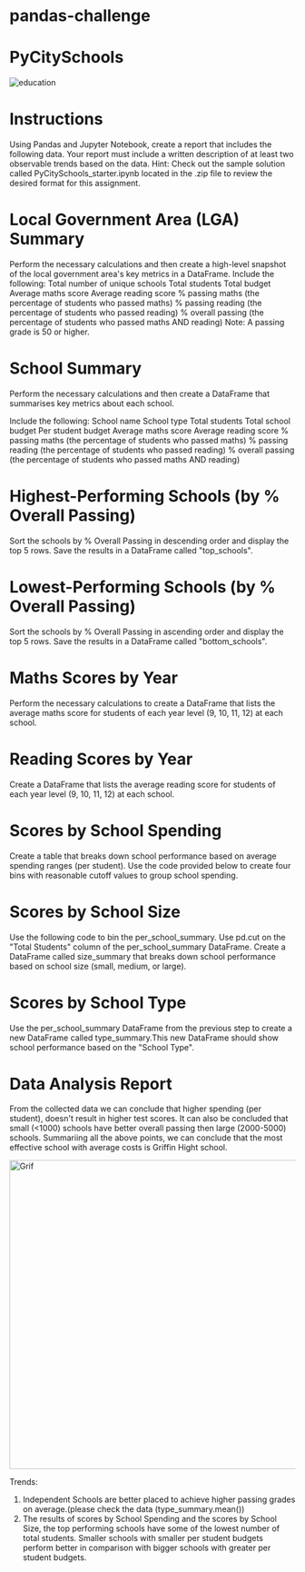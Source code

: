 # pandas-challenge
#                                                                   PyCitySchools

![education](https://github.com/EvgeniiaKei/pandas-challenge/assets/166274251/96ba9a29-f126-4c86-a5aa-178b544afdcc)

# Instructions
Using Pandas and Jupyter Notebook, create a report that includes the following data. Your report must include a written description of at least two observable trends based on the data.
Hint: Check out the sample solution called PyCitySchools_starter.ipynb located in the .zip file to review the desired format for this assignment.

# Local Government Area (LGA) Summary
Perform the necessary calculations and then create a high-level snapshot of the local government area's key metrics in a DataFrame.
Include the following:
Total number of unique schools
Total students
Total budget
Average maths score
Average reading score
% passing maths (the percentage of students who passed maths)
% passing reading (the percentage of students who passed reading)
% overall passing (the percentage of students who passed maths AND reading)
Note: A passing grade is 50 or higher.

# School Summary
Perform the necessary calculations and then create a DataFrame that summarises key metrics about each school.

Include the following:
School name
School type
Total students
Total school budget
Per student budget
Average maths score
Average reading score
% passing maths (the percentage of students who passed maths)
% passing reading (the percentage of students who passed reading)
% overall passing (the percentage of students who passed maths AND reading)

# Highest-Performing Schools (by % Overall Passing)
Sort the schools by % Overall Passing in descending order and display the top 5 rows.
Save the results in a DataFrame called "top_schools".

# Lowest-Performing Schools (by % Overall Passing)
Sort the schools by % Overall Passing in ascending order and display the top 5 rows.
Save the results in a DataFrame called "bottom_schools".

# Maths Scores by Year
Perform the necessary calculations to create a DataFrame that lists the average maths score for students of each year level (9, 10, 11, 12) at each school.
# Reading Scores by Year
Create a DataFrame that lists the average reading score for students of each year level (9, 10, 11, 12) at each school.

# Scores by School Spending
Create a table that breaks down school performance based on average spending ranges (per student). Use the code provided below to create four bins with reasonable cutoff values to group school spending.

# Scores by School Size
Use the following code to bin the per_school_summary. Use pd.cut on the "Total Students" column of the per_school_summary DataFrame.
Create a DataFrame called size_summary that breaks down school performance based on school size (small, medium, or large).

# Scores by School Type
Use the per_school_summary DataFrame from the previous step to create a new DataFrame called type_summary.This new DataFrame should show school performance based on the "School Type".

# Data Analysis Report
From the collected data we can conclude that higher spending (per student), doesn't result in higher test scores.  It can also be concluded that  small (<1000) schools have better overall passing then large (2000-5000) schools. Summariing all the above points, we can conclude that the most effective school with average costs is Griffin Hight school. 


<img width="544" alt="Grif" src="https://github.com/EvgeniiaKei/pandas-challenge/assets/166274251/e415d5ac-18dd-4fd2-9bb8-d0dae683e375">


Trends:
1. Independent Schools are better placed to achieve higher passing grades on average.(please check the data (type_summary.mean())
2. The results of scores by School Spending and the scores by School Size, the top performing schools have some of the lowest number of total students. Smaller schools with smaller per student budgets perform better in comparison with bigger schools with greater per student budgets.

